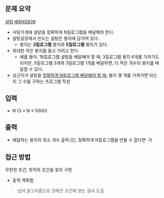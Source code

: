 ## 문제 요약
[설탕 배달#2839](https://www.acmicpc.net/problem/2839)
- 사탕가게에 설탕을 정확하게 N킬로그램을 배달해야 한다.
- 설탕공장에서 만드는 설탕은 봉지에 담겨져 있다.
    - 봉지는 **3킬로그램** 봉지와 **5킬로그램** 봉지가 있다.
- 최대한 적은 봉지를 들고 가려고 한다.
    - 예를 들어, 18킬로그램 설탕을 배달해야 할 때, 3킬로그램 봉지 6개를 가져가도 되지만, 5킬로그램 3개와 3킬로그램 1개를 배달하면, 더 적은 개수의 봉지를 배달할 수 있다.
- 상근이가 설탕을 <u>정확하게 N킬로그램 배달해야 할 때,</u> 봉지 몇 개를 가져가면 되는지 그 수를 구하는 프로그램 작성

## 입력
- N (3 ≤ N ≤ 5000)

## 출력
- 배달하는 봉지의 최소 개수 출력  (단, 정확하게 N킬로그램을 만들 수 없다면 -1)

## 접근 방법
무한한 조건, 최적의 조건을 찾아 구현
- 동적 계획법
> 냅색 알고리즘으로 정해진 조건에 맞는 결과 도출